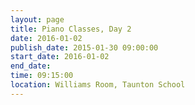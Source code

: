 ```yaml
---
layout: page
title: Piano Classes, Day 2
date: 2016-01-02
publish_date: 2015-01-30 09:00:00
start_date: 2016-01-02
end_date: 
time: 09:15:00
location: Williams Room, Taunton School
---
```


